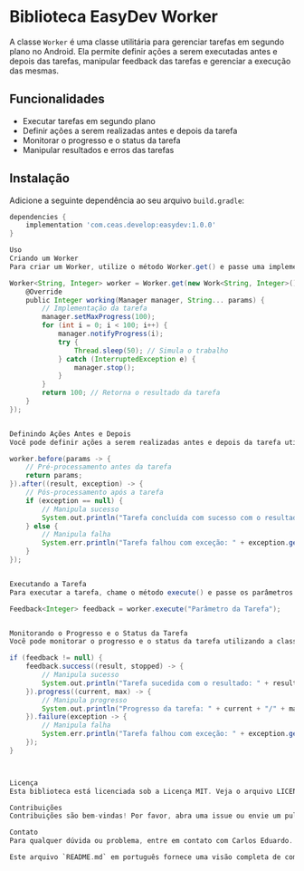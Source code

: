 # Biblioteca EasyDev Worker

A classe `Worker` é uma classe utilitária para gerenciar tarefas em segundo plano no Android. Ela permite definir ações a serem executadas antes e depois das tarefas, manipular feedback das tarefas e gerenciar a execução das mesmas.

## Funcionalidades
- Executar tarefas em segundo plano
- Definir ações a serem realizadas antes e depois da tarefa
- Monitorar o progresso e o status da tarefa
- Manipular resultados e erros das tarefas

## Instalação
Adicione a seguinte dependência ao seu arquivo `build.gradle`:
```gradle
dependencies {
    implementation 'com.ceas.develop:easydev:1.0.0'
}

Uso
Criando um Worker
Para criar um Worker, utilize o método Worker.get() e passe uma implementação da interface Work. A interface Work possui um único método working() que contém a implementação da tarefa.

Worker<String, Integer> worker = Worker.get(new Work<String, Integer>() {
    @Override
    public Integer working(Manager manager, String... params) {
        // Implementação da tarefa
        manager.setMaxProgress(100);
        for (int i = 0; i < 100; i++) {
            manager.notifyProgress(i);
            try {
                Thread.sleep(50); // Simula o trabalho
            } catch (InterruptedException e) {
                manager.stop();
            }
        }
        return 100; // Retorna o resultado da tarefa
    }
});


Definindo Ações Antes e Depois
Você pode definir ações a serem realizadas antes e depois da tarefa utilizando os métodos before() e after(). O método before permite o pré-processamento dos parâmetros, e o método after manipula o pós-processamento dos resultados ou exceções.

worker.before(params -> {
    // Pré-processamento antes da tarefa
    return params;
}).after((result, exception) -> {
    // Pós-processamento após a tarefa
    if (exception == null) {
        // Manipula sucesso
        System.out.println("Tarefa concluída com sucesso com o resultado: " + result);
    } else {
        // Manipula falha
        System.err.println("Tarefa falhou com exceção: " + exception.getMessage());
    }
});


Executando a Tarefa
Para executar a tarefa, chame o método execute() e passe os parâmetros necessários. O método execute() retorna um objeto Feedback que você pode usar para monitorar o progresso e o status da tarefa.

Feedback<Integer> feedback = worker.execute("Parâmetro da Tarefa");


Monitorando o Progresso e o Status da Tarefa
Você pode monitorar o progresso e o status da tarefa utilizando a classe Feedback. Defina manipuladores de sucesso, progresso e falha para lidar com diferentes estados da tarefa.

if (feedback != null) {
    feedback.success((result, stopped) -> {
        // Manipula sucesso
        System.out.println("Tarefa sucedida com o resultado: " + result);
    }).progress((current, max) -> {
        // Manipula progresso
        System.out.println("Progresso da tarefa: " + current + "/" + max);
    }).failure(exception -> {
        // Manipula falha
        System.err.println("Tarefa falhou com exceção: " + exception.getMessage());
    });
}



Licença
Esta biblioteca está licenciada sob a Licença MIT. Veja o arquivo LICENSE para mais informações.

Contribuições
Contribuições são bem-vindas! Por favor, abra uma issue ou envie um pull request.

Contato
Para qualquer dúvida ou problema, entre em contato com Carlos Eduardo.

Este arquivo `README.md` em português fornece uma visão completa de como utilizar a classe `Worker`, com exemplos de uso e explicações sobre cada funcionalidade. Sinta-se à vontade para personalizar as partes que necessitarem de mais detalhes ou ajustes específicos.

